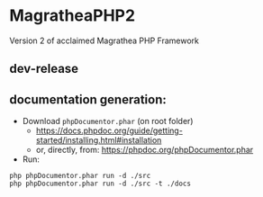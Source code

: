 # MagratheaPHP2
Version 2 of acclaimed Magrathea PHP Framework

## dev-release


## documentation generation:
- Download `phpDocumentor.phar` (on root folder)
	- https://docs.phpdoc.org/guide/getting-started/installing.html#installation
	- or, directly, from: https://phpdoc.org/phpDocumentor.phar
- Run:
```
php phpDocumentor.phar run -d ./src
php phpDocumentor.phar run -d ./src -t ./docs
```
